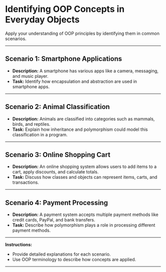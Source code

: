 # Identifying OOP Concepts in Everyday Objects

Apply your understanding of OOP principles by identifying them in common scenarios.

---

## **Scenario 1: Smartphone Applications**

- **Description:** A smartphone has various apps like a camera, messaging, and music player.
- **Task:** Identify how encapsulation and abstraction are used in smartphone apps.

---

## **Scenario 2: Animal Classification**

- **Description:** Animals are classified into categories such as mammals, birds, and reptiles.
- **Task:** Explain how inheritance and polymorphism could model this classification in a program.

---

## **Scenario 3: Online Shopping Cart**

- **Description:** An online shopping system allows users to add items to a cart, apply discounts, and calculate totals.
- **Task:** Discuss how classes and objects can represent items, carts, and transactions.

---

## **Scenario 4: Payment Processing**

- **Description:** A payment system accepts multiple payment methods like credit cards, PayPal, and bank transfers.
- **Task:** Describe how polymorphism plays a role in processing different payment methods.

---

**Instructions:**

- Provide detailed explanations for each scenario.
- Use OOP terminology to describe how concepts are applied.

---

